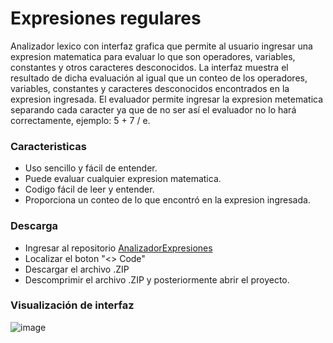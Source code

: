 # Expresiones regulares
<p>
Analizador lexico con interfaz grafica que permite al usuario ingresar una expresion matematica para evaluar lo que son operadores, variables, constantes y otros caracteres desconocidos. La interfaz muestra el resultado de dicha evaluación al igual que un conteo de los operadores, variables, constantes y caracteres desconocidos encontrados en la expresion ingresada.
El evaluador permite ingresar la expresion metematica separando cada caracter ya que de no ser así el evaluador no lo hará correctamente, ejemplo: 5 + 7 / e.
</p>

### Caracteristicas
- Uso sencillo y fácil de entender.
- Puede evaluar cualquier expresion matematica. 
- Codigo fácil de leer y entender.
- Proporciona un conteo de lo que encontró en la expresion ingresada.

### Descarga

- Ingresar al repositorio [AnalizadorExpresiones](https://github.com/MoralesJG/ExpresionesRegulares)
- Localizar el boton "<> Code"
- Descargar el archivo .ZIP
- Descomprimir el archivo .ZIP y posteriormente abrir el proyecto.

### Visualización de interfaz
![image](https://github.com/MoralesJG/ExpresionesRegulares/assets/145281923/74e067fd-033b-4bc4-ac2c-ed86b9defe7b)

